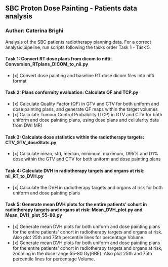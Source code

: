 ## SBC Proton Dose Painting - Patients data analysis

### Author: Caterina Brighi

Analysis of the SBC patients radiotherapy planning data.
For a correct analysis pipeline, run scripts following the tasks order Task 1 - Task 5. 

#### Task 1: Convert RT dose plans from dicom to nifti: Conversion_RTplans_DICOM_to_nii.py

*    [x]  Convert dose painting and baseline RT dose dicom files into nifti format
         
#### Task 2: Plans conformity evaluation: Calculate QF and TCP.py

*    [x]  Calculate Quality Factor (QF) in GTV and CTV for both uniform and dose painting plans, and generate QF maps within the target volumes
*    [x]  Calculate Tumour Control Probability (TCP) in GTV and CTV for both uniform and dose painting plans, using dose plans and cellularity data from DWI MRI 

#### Task 3: Calculate dose statistics within the radiotherapy targets: CTV_GTV_doseStats.py

*    [x]  Calculate mean, std, median, minimum, maximum, D95% and D1% dose within the GTV and CTV for both uniform and dose painting plans

#### Task 4: Calculate DVH in radiotherapy targets and organs at risk: nii_RT_to_DVH.py

*    [x]  Calculate the DVH in radiotherapy targets and organs at risk for both uniform and dose painting plans

#### Task 5: Generate mean DVH plots for the entire patients' cohort in radiotherapy targets and organs at risk: Mean_DVH_plot.py and Mean_DVH_plot_55-80.py

*    [x]  Generate mean DVH plots for both uniform and dose painting plans for the entire patients' cohort in radiotherapy targets and organs at risk. Also plot 25th and 75th percentile lines for percentage Volume.
*    [x]  Generate mean DVH plots for both uniform and dose painting plans for the entire patients' cohort in radiotherapy targets and organs at risk, zooming in the dose range 55-80 Gy(RBE). Also plot 25th and 75th percentile lines for percentage Volume.
